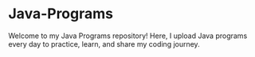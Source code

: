 # Java-Programs
Welcome to my  Java Programs repository! Here, I upload Java programs every day to practice, learn, and share my coding journey.
